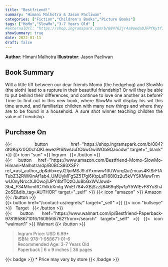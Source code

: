 ```yaml
---
title: "Bestfriend!"
summary: "Himani Malhotra & Jason Pacliwan"
categories: ["Fiction","Children's Books","Picture Books"]
tags: ["MoMo","SlowMo","3-7 Years Old" ]
#externalUrl: "https://shop.ingramspark.com/b/084?6Jjr4a9oedaDJFPfKytf1LvKUUDUXW5AIJUdB7cwUpO"
showSummary: true
date: 2022-01-11
draft: false
---
```

<div class="flex flex-wrap">

**Author**:&nbsp;Himani&nbsp;Malhotra **Illustrator**:&nbsp;Jason&nbsp;Pacliwan

<div align="justify">

## Book Summary
Will a little tiff between our dear friends Momo (the hedgehog) and SlowMo (the sloth) lead to a rupture in their beautiful friendship? Or will they be able to put behind their differences, and continue to love one another as before? Time to find out in this new book, where SlowMo will display his wit this time around, and familiarize children with many new things and where they are to be found in a household. A sure shot winner teaching children the value of friendship.

## Purchase  On

<div class="flex flex-wrap">

<div>
<div class=" mt-3 ">
{{< button href="https://shop.ingramspark.com/b/084?dtGKqXr0Q0chQKLewezPt6NwUuDObwOwiWOb9Qaoodw" target="_blank" >}}
{{< icon "sun" >}}&nbsp;Ingram&nbsp;&nbsp;
{{< /button >}}
</div>
<div class=" mt-3 ">
{{< button href="https://www.amazon.com/Bestfriend-Momo-SlowMo-Himani-Malhotra/dp/B0BCS93XSF?ref_=ast_author_dp&dib=eyJ2IjoiMSJ9.dYxmww1tIUWurqQuZmuas4KtSrFfATubZ32RWKInAf1ab4_UMUyMFgSZ517gi6KtpLaTI68lOz2u5kVYSKMewFrmwU0nyNrccXJIOwoj1JPY4bfTQzOJu8bGxWVJswd-3b4_F34MIxmRC7hIkbXmtg.WnEf784vXBjSzzlj8469qBjw1pY5WlEvF8YuShJ2oSE&dib_tag=AUTHOR" target="_self" >}}
{{< icon "amazon" >}} Amazon&nbsp;
{{< /button >}}
</div>
</div>
<div>
<div class=" mt-3 ">
{{< button href="/contact-us/regrets/" target="_self" >}}
{{< icon "bullseye" >}} &nbsp;&nbsp;Target&nbsp;&nbsp;
{{< /button >}}
</div>
<div class=" mt-3 ">
{{< button href="https://www.walmart.com/ip/Bestfriend-Paperback-9781958671016/1609565762?from=/search" target="_self" >}}
{{< icon "walmart1" >}} Walmart
{{< /button >}}
</div>
</div>
</div>



> Ingram Price: USD 6.99* <br>
> ISBN: 978-1-958671-01-6 <br>
> Recommended Age: 3-7 Years Old <br> 
> Paperback | 6 x 9 inches | 36 pages 

{{< badge >}}  * Price may vary by store {{< /badge >}}

</div>

</div>

